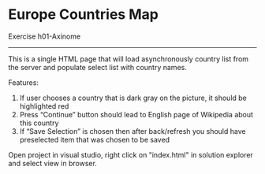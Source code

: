 # Europe Countries Map
Exercise h01-Axinome
***********************

This is a single HTML page that will load asynchronously country list from the server and populate select list with country names.

Features:
1. If user chooses a country that is dark gray on the picture, it should be highlighted red
2. Press “Continue” button should lead to English page of Wikipedia about this country
3. If “Save Selection” is chosen then after back/refresh you should have preselected item that was chosen to be saved

Open project in visual studio, right click on "index.html" in solution explorer and select view in browser.
